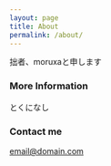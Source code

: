 ```yaml
---
layout: page
title: About
permalink: /about/
---
```


拙者、moruxaと申します

### More Information

とくになし

### Contact me

[email@domain.com](mailto:email@domain.com)
